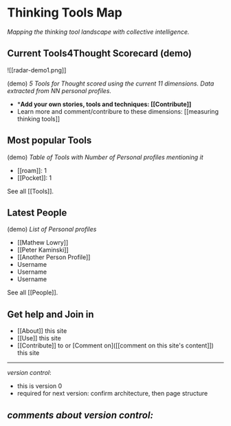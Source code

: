 # Thinking Tools Map

_Mapping the thinking tool landscape with collective intelligence._

## Current Tools4Thought Scorecard (demo)

![[radar-demo1.png]]

(demo) *5 Tools for Thought scored using the current 11 dimensions. Data extracted from NN personal profiles.*

* ***Add your own stories, tools and techniques: [[Contribute]]**
* Learn more and comment/contribure to these dimensions: [[measuring thinking tools]]


## Most popular Tools

(demo) *Table of Tools with Number of Personal profiles mentioning it*

* [[roam]]: 1
* [[Pocket]]: 1

See all  [[Tools]].

## Latest People

(demo) *List of Personal profiles*

* [[Mathew Lowry]]
* [[Peter Kaminski]]
* [[Another Person Profile]]
* Username
* Username
* Username

See all [[People]].

## Get help and Join in

* [[About]] this site
* [[Use]] this site
* [[Contribute]] to or [Comment on]([[comment on this site's content]]) this site


---

*version control*:

* this is version 0
* required for next version: confirm architecture, then page structure

_comments about version control:_
---
